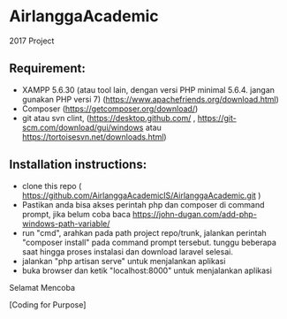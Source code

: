 # AirlanggaAcademic
2017 Project

## Requirement:
- XAMPP 5.6.30 (atau tool lain, dengan versi PHP minimal 5.6.4. jangan gunakan PHP versi 7) (https://www.apachefriends.org/download.html)
- Composer (https://getcomposer.org/download/)
- git atau svn clint,  (https://desktop.github.com/ , https://git-scm.com/download/gui/windows atau https://tortoisesvn.net/downloads.html)

## Installation instructions:
- clone this repo ( https://github.com/AirlanggaAcademicIS/AirlanggaAcademic.git )
- Pastikan anda bisa akses perintah php dan composer di command prompt, jika belum coba baca https://john-dugan.com/add-php-windows-path-variable/
- run "cmd", arahkan pada path project repo/trunk, jalankan perintah "composer install" pada command prompt tersebut. tunggu beberapa saat hingga proses instalasi dan download laravel selesai.
- jalankan "php artisan serve" untuk menjalankan aplikasi
- buka browser dan ketik "localhost:8000" untuk menjalankan aplikasi


Selamat Mencoba

[Coding for Purpose]
